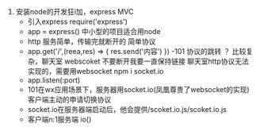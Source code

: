 1. 安装node的开发狂i加，express MVC
    - 引入express require('express')
    - app = express() 中小型的项目适合用node
    - http 服务简单，传输完就断开的 简单协议
    - app.get('/',(reea,res) => {
        res.send('内容')
    })
    -101 协议的跳转 ？ 比较复杂，聊天室 webscoket
        不要断开我要一直保持链接
        聊天室http协议无法实现的，需要用websocket      npm i socket.io
    - app.listen(:port)
    - 101在wx应用场景下，服务器用socket.io(凤凰尊贵了websocket的实现)
        客户端主动的申请切换协议
    - socket.io在服务器端启动后，他会提供/scoket.io.js/scoket.io.js
    - 客户端n:1服务端 io()